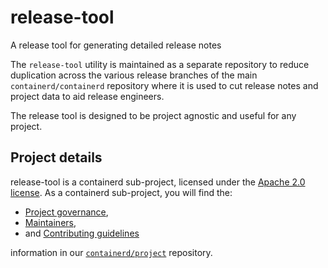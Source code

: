 # release-tool

A release tool for generating detailed release notes

The `release-tool` utility is maintained as a separate repository
to reduce duplication across the various release branches of the main
`containerd/containerd` repository where it is used to cut release
notes and project data to aid release engineers.

The release tool is designed to be project agnostic and useful for
any project.

## Project details

release-tool is a containerd sub-project, licensed under the [Apache 2.0 license](./LICENSE).
As a containerd sub-project, you will find the:
 * [Project governance](https://github.com/containerd/project/blob/master/GOVERNANCE.md),
 * [Maintainers](https://github.com/containerd/project/blob/master/MAINTAINERS),
 * and [Contributing guidelines](https://github.com/containerd/project/blob/master/CONTRIBUTING.md)

information in our [`containerd/project`](https://github.com/containerd/project) repository.
